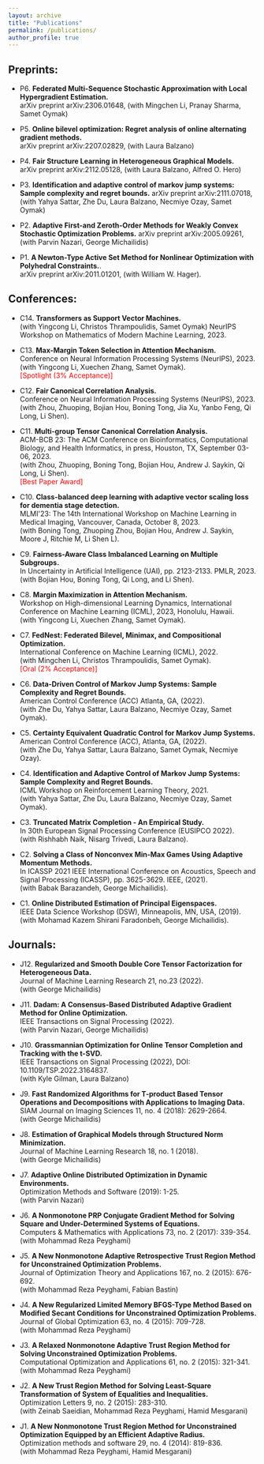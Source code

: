 ```yaml
---
layout: archive
title: "Publications"
permalink: /publications/
author_profile: true
---
```


<!-- {% if author.googlescholar %}
  You can also find my articles on <u><a href="{{author.googlescholar}}">my Google Scholar profile</a>.</u>
{% endif %}

{% include base_path %}

{% for post in site.publications reversed %}
  {% include archive-single.html %}
{% endfor %} -->

## Preprints:

- P6. **Federated Multi-Sequence Stochastic Approximation with Local Hypergradient Estimation.**  
arXiv preprint arXiv:2306.01648,
(with Mingchen Li, Pranay Sharma, Samet Oymak)

- P5. **Online bilevel optimization: Regret analysis of online alternating gradient methods.**  
arXiv preprint arXiv:2207.02829,
(with Laura Balzano)

- P4. **Fair Structure Learning in Heterogeneous Graphical Models.**  
arXiv preprint arXiv:2112.05128,
(with Laura Balzano, Alfred O. Hero)

- P3. **Identification and adaptive control of markov jump systems: Sample complexity and regret bounds.** 
arXiv preprint arXiv:2111.07018,
(with Yahya Sattar, Zhe Du, Laura Balzano, Necmiye Ozay, Samet Oymak)

- P2. **Adaptive First-and Zeroth-Order Methods for Weakly Convex Stochastic Optimization Problems.** 
arXiv preprint arXiv:2005.09261,
(with Parvin Nazari, George Michailidis)
 
- P1. **A Newton-Type Active Set Method for Nonlinear Optimization with Polyhedral Constraints.**.  
arXiv preprint arXiv:2011.01201,
(with William W. Hager). 

## Conferences:

- C14. **Transformers as Support Vector Machines.**  
(with Yingcong Li, Christos Thrampoulidis, Samet Oymak)
NeurIPS Workshop on Mathematics of Modern Machine Learning, 2023.

- C13. **Max-Margin Token Selection in Attention Mechanism.**  
Conference on Neural Information Processing Systems (NeurIPS), 2023.  
(with Yingcong Li, Xuechen Zhang, Samet Oymak).  
<span style="color:red">[Spotlight (3% Acceptance)]</span>

- C12. **Fair Canonical Correlation Analysis.**  
Conference on Neural Information Processing Systems (NeurIPS), 2023.  
(with Zhou, Zhuoping, Bojian Hou, Boning Tong, Jia Xu, Yanbo Feng, Qi Long, Li Shen).

- C11. **Multi-group Tensor Canonical Correlation Analysis.**  
ACM-BCB 23: The ACM Conference on Bioinformatics, Computational Biology, and Health Informatics, in press, Houston, TX, September 03-06, 2023.  
(with Zhou, Zhuoping, Boning Tong, Bojian Hou, Andrew J. Saykin, Qi Long, Li Shen).  
<span style="color:red">[Best Paper Award]</span>

- C10. **Class-balanced deep learning with adaptive vector scaling loss for dementia stage detection.**  
MLMI'23: The 14th International Workshop on Machine Learning in Medical Imaging, Vancouver, Canada, October 8, 2023.  
(with Boning Tong, Zhuoping Zhou, Bojian Hou, Andrew J. Saykin, Moore J, Ritchie M, Li Shen L).

- C9. **Fairness-Aware Class Imbalanced Learning on Multiple Subgroups.**  
In Uncertainty in Artificial Intelligence (UAI), pp. 2123-2133. PMLR, 2023.  
(with Bojian Hou, Boning Tong, Qi Long, and Li Shen).

- C8. **Margin Maximization in Attention Mechanism.**  
Workshop on High-dimensional Learning Dynamics, International Conference on Machine Learning (ICML), 2023, Honolulu, Hawaii.  
(with Yingcong Li, Xuechen Zhang, Samet Oymak).

- C7. **FedNest: Federated Bilevel, Minimax, and Compositional Optimization.**  
International Conference on Machine Learning (ICML), 2022.  
(with Mingchen Li, Christos Thrampoulidis, Samet Oymak).  
<span style="color:red">[Oral (2% Acceptance)]</span>

- C6. **Data-Driven Control of Markov Jump Systems: Sample Complexity and Regret Bounds.**  
American Control Conference (ACC) Atlanta, GA, (2022).  
(with Zhe Du, Yahya Sattar, Laura Balzano, Necmiye Ozay, Samet Oymak).

- C5. **Certainty Equivalent Quadratic Control for Markov Jump Systems.**  
American Control Conference (ACC), Atlanta, GA, (2022).  
(with Zhe Du, Yahya Sattar, Laura Balzano, Samet Oymak, Necmiye Ozay).

- C4. **Identification and Adaptive Control of Markov Jump Systems: Sample Complexity and Regret Bounds.**  
ICML Workshop on Reinforcement Learning Theory, 2021.  
(with Yahya Sattar, Zhe Du, Laura Balzano, Necmiye Ozay, Samet Oymak).

- C3. **Truncated Matrix Completion - An Empirical Study.**  
In 30th European Signal Processing Conference (EUSIPCO 2022).  
(with Rishhabh Naik, Nisarg Trivedi, Laura Balzano).

- C2. **Solving a Class of Nonconvex Min-Max Games Using Adaptive Momentum Methods.**  
In ICASSP 2021 IEEE International Conference on Acoustics, Speech and Signal Processing (ICASSP), pp. 3625-3629. IEEE, (2021).  
(with Babak Barazandeh, George Michailidis).

- C1. **Online Distributed Estimation of Principal Eigenspaces.**  
IEEE Data Science Workshop (DSW), Minneapolis, MN, USA, (2019).  
(with Mohamad Kazem Shirani Faradonbeh, George Michailidis).


## Journals:

- J12. **Regularized and Smooth Double Core Tensor Factorization for Heterogeneous Data.**  
  Journal of Machine Learning Research 21, no.23 (2022).  
  (with George Michailidis)

- J11. **Dadam: A Consensus-Based Distributed Adaptive Gradient Method for Online Optimization.**  
  IEEE Transactions on Signal Processing (2022).  
  (with Parvin Nazari, George Michailidis)

- J10. **Grassmannian Optimization for Online Tensor Completion and Tracking with the t-SVD.**  
  IEEE Transactions on Signal Processing (2022), DOI: 10.1109/TSP.2022.3164837.  
  (with Kyle Gilman, Laura Balzano)

- J9. **Fast Randomized Algorithms for T-product Based Tensor Operations and Decompositions with Applications to Imaging Data.**  
  SIAM Journal on Imaging Sciences 11, no. 4 (2018): 2629-2664.  
  (with George Michailidis)

- J8. **Estimation of Graphical Models through Structured Norm Minimization.**  
  Journal of Machine Learning Research 18, no. 1 (2018).  
  (with George Michailidis)

- J7. **Adaptive Online Distributed Optimization in Dynamic Environments.**  
  Optimization Methods and Software (2019): 1-25.  
  (with Parvin Nazari)

- J6. **A Nonmonotone PRP Conjugate Gradient Method for Solving Square and Under-Determined Systems of Equations.**  
  Computers & Mathematics with Applications 73, no. 2 (2017): 339-354.  
  (with Mohammad Reza Peyghami)

- J5. **A New Nonmonotone Adaptive Retrospective Trust Region Method for Unconstrained Optimization Problems.**  
  Journal of Optimization Theory and Applications 167, no. 2 (2015): 676-692.  
  (with Mohammad Reza Peyghami, Fabian Bastin)

- J4. **A New Regularized Limited Memory BFGS-Type Method Based on Modified Secant Conditions for Unconstrained Optimization Problems.**  
  Journal of Global Optimization 63, no. 4 (2015): 709-728.  
  (with Mohammad Reza Peyghami)

- J3. **A Relaxed Nonmonotone Adaptive Trust Region Method for Solving Unconstrained Optimization Problems.**  
  Computational Optimization and Applications 61, no. 2 (2015): 321-341.  
  (with Mohammad Reza Peyghami)

- J2. **A New Trust Region Method for Solving Least-Square Transformation of System of Equalities and Inequalities.**  
  Optimization Letters 9, no. 2 (2015): 283-310.  
  (with Zeinab Saeidian, Mohammad Reza Peyghami, Hamid Mesgarani)

- J1. **A New Nonmonotone Trust Region Method for Unconstrained Optimization Equipped by an Efficient Adaptive Radius.**  
  Optimization methods and software 29, no. 4 (2014): 819-836.  
  (with Mohammad Reza Peyghami, Hamid Mesgarani)





